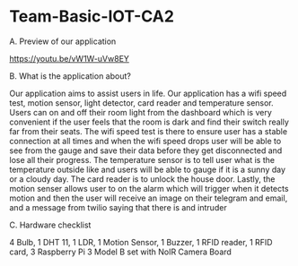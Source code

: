 # Team-Basic-IOT-CA2

A.	Preview of our application

https://youtu.be/vW1W-uVw8EY

B.	What is the application about?

Our application aims to assist users in life. Our application has a wifi speed test, motion sensor, light detector, card reader and temperature sensor. Users can on and off their room light from the dashboard which is very convenient if the user feels that the room is dark and find their switch really far from their seats. The wifi speed test is there to ensure user has a stable connection at all times and when the wifi speed drops user will be able to see from the gauge and save their data before they get disconnected and lose all their progress. The temperature sensor is to tell user what is the temperature outside like and users will be able to gauge if it is a sunny day or a cloudy day. The card reader is to unlock the house door. Lastly, the motion senser allows user to on the alarm which will trigger when it detects motion and then the user will receive an image on their telegram and email, and a message from twilio saying that there is and intruder


C.  Hardware checklist

4 Bulb, 1 DHT 11, 1 LDR, 1 Motion Sensor, 1 Buzzer, 1 RFID reader, 1 RFID card, 3 Raspberry Pi 3 Model B set with NoIR Camera Board
